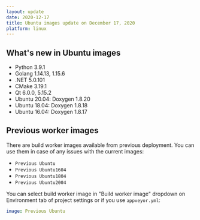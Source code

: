 ```yaml
---
layout: update
date: 2020-12-17
title: Ubuntu images update on December 17, 2020
platform: linux
---
```


## What's new in Ubuntu images

* Python 3.9.1
* Golang 1.14.13, 1.15.6
* .NET 5.0.101
* CMake 3.19.1
* Qt 6.0.0, 5.15.2
* Ubuntu 20.04: Doxygen 1.8.20
* Ubuntu 18.04: Doxygen 1.8.18
* Ubuntu 16.04: Doxygen 1.8.17

## Previous worker images

There are build worker images available from previous deployment. You can use them in case of any issues with the current images:

* `Previous Ubuntu`
* `Previous Ubuntu1604`
* `Previous Ubuntu1804`
* `Previous Ubuntu2004`

You can select build worker image in "Build worker image" dropdown on Environment tab of project settings or if you use `appveyor.yml`:

```yaml
image: Previous Ubuntu
```